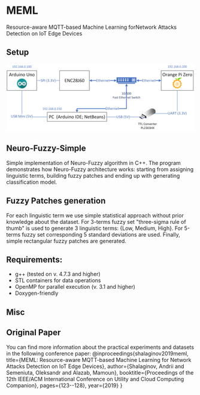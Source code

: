 # MEML
Resource-aware MQTT-based Machine Learning forNetwork Attacks Detection on IoT Edge Devices


## Setup 
![IoT Ecosystem setup](setup.png)


## Neuro-Fuzzy-Simple

Simple implementation of Neuro-Fuzzy algorithm in C++. The program demonstrates how Neuro-Fuzzy architecture works: 
starting from assigning linguistic terms, building fuzzy patches and ending up with generating classification model.

## Fuzzy Patches generation

For each linguistic term we use simple statistical approach without prior knowledge about the dataset. 
For 3-terms fuzzy set "three-sigma rule of thumb" is used to generate 3 linguistic terms: {Low, Medium, High}. For 5-terms fuzzy set corresponding 5 standard deviations are used.
Finally, simple rectangular fuzzy patches are generated.

## Requirements:

- g++ (tested on v. 4.7.3 and higher)
- STL containers for data operations
- OpenMP for parallel execution (v. 3.1 and higher)
- Doxygen-friendly

## Misc


## Original Paper
You can find more information about the practical experiments and datasets in the following conference paper:
	@inproceedings{shalaginov2019meml,
		title={MEML: Resource-aware MQTT-based Machine Learning for Network Attacks Detection on IoT Edge Devices},
		author={Shalaginov, Andrii and Semeniuta, Oleksandr and Alazab, Mamoun},
		booktitle={Proceedings of the 12th IEEE/ACM International Conference on Utility and Cloud Computing Companion},
		pages={123--128},
		year={2019}
	}
